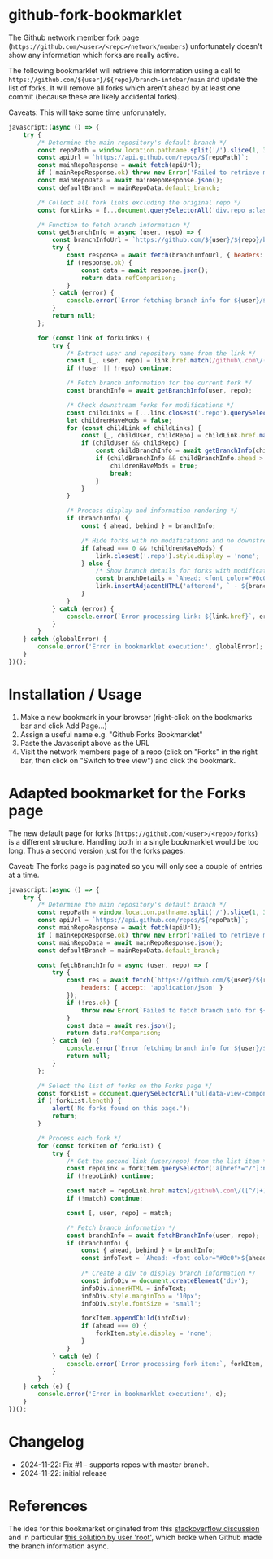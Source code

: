 # github-fork-bookmarklet

The Github network member fork page (`https://github.com/<user>/<repo>/network/members`) unfortunately doesn't show any information which forks are really active.

The following bookmarklet will retrieve this information using a call to `https://github.com/${user}/${repo}/branch-infobar/main` and update the list of forks. It will remove all forks which aren't ahead by at least one commit (because these are likely accidental forks).

Caveats: This will take some time unforunately.

```js
javascript:(async () => {
    try {
        /* Determine the main repository's default branch */
        const repoPath = window.location.pathname.split('/').slice(1, 3).join('/');
        const apiUrl = `https://api.github.com/repos/${repoPath}`;
        const mainRepoResponse = await fetch(apiUrl);
        if (!mainRepoResponse.ok) throw new Error('Failed to retrieve main repository information.');
        const mainRepoData = await mainRepoResponse.json();
        const defaultBranch = mainRepoData.default_branch;

        /* Collect all fork links excluding the original repo */
        const forkLinks = [...document.querySelectorAll('div.repo a:last-of-type')].slice(1);

        /* Function to fetch branch information */
        const getBranchInfo = async (user, repo) => {
            const branchInfoUrl = `https://github.com/${user}/${repo}/branch-infobar/${defaultBranch}`;
            try {
                const response = await fetch(branchInfoUrl, { headers: { accept: 'application/json' } });
                if (response.ok) {
                    const data = await response.json();
                    return data.refComparison;
                }
            } catch (error) {
                console.error(`Error fetching branch info for ${user}/${repo}:`, error);
            }
            return null;
        };

        for (const link of forkLinks) {
            try {
                /* Extract user and repository name from the link */
                const [_, user, repo] = link.href.match(/github\.com\/([^/]+)\/([^/]+)/) || [];
                if (!user || !repo) continue;

                /* Fetch branch information for the current fork */
                const branchInfo = await getBranchInfo(user, repo);

                /* Check downstream forks for modifications */
                const childLinks = [...link.closest('.repo').querySelectorAll('.network-tree + a')];
                let childrenHaveMods = false;
                for (const childLink of childLinks) {
                    const [_, childUser, childRepo] = childLink.href.match(/github\.com\/([^/]+)\/([^/]+)/) || [];
                    if (childUser && childRepo) {
                        const childBranchInfo = await getBranchInfo(childUser, childRepo);
                        if (childBranchInfo && childBranchInfo.ahead > 0) {
                            childrenHaveMods = true;
                            break;
                        }
                    }
                }

                /* Process display and information rendering */
                if (branchInfo) {
                    const { ahead, behind } = branchInfo;

                    /* Hide forks with no modifications and no downstream modifications */
                    if (ahead === 0 && !childrenHaveMods) {
                        link.closest('.repo').style.display = 'none';
                    } else {
                        /* Show branch details for forks with modifications */
                        const branchDetails = `Ahead: <font color="#0c0">${ahead}</font>, Behind: <font color="red">${behind}</font>`;
                        link.insertAdjacentHTML('afterend', ` - ${branchDetails}`);
                    }
                }
            } catch (error) {
                console.error(`Error processing link: ${link.href}`, error);
            }
        }
    } catch (globalError) {
        console.error('Error in bookmarklet execution:', globalError);
    }
})();
```

# Installation / Usage

1. Make a new bookmark in your browser (right-click on the bookmarks bar and click Add Page...)
2. Assign a useful name e.g. "Github Forks Bookmarklet"
3. Paste the Javascript above as the URL
4. Visit the network members page of a repo  (click on "Forks" in the right bar, then click on "Switch to tree view") and click the bookmark.

# Adapted bookmarket for the Forks page

The new default page for forks (`https://github.com/<user>/<repo>/forks`) is a different structure. Handling both in a single bookmarklet would be too long. Thus a second version just for the forks pages:

Caveat: The forks page is paginated so you will only see a couple of entries at a time.

```js
javascript:(async () => {
    try {
        /* Determine the main repository's default branch */
        const repoPath = window.location.pathname.split('/').slice(1, 3).join('/');
        const apiUrl = `https://api.github.com/repos/${repoPath}`;
        const mainRepoResponse = await fetch(apiUrl);
        if (!mainRepoResponse.ok) throw new Error('Failed to retrieve main repository information.');
        const mainRepoData = await mainRepoResponse.json();
        const defaultBranch = mainRepoData.default_branch;

        const fetchBranchInfo = async (user, repo) => {
            try {
                const res = await fetch(`https://github.com/${user}/${repo}/branch-infobar/${defaultBranch}`, {
                    headers: { accept: 'application/json' }
                });
                if (!res.ok) {
                    throw new Error(`Failed to fetch branch info for ${user}/${repo}`);
                }
                const data = await res.json();
                return data.refComparison;
            } catch (e) {
                console.error(`Error fetching branch info for ${user}/${repo}:`, e);
                return null;
            }
        };

        /* Select the list of forks on the Forks page */
        const forkList = document.querySelectorAll('ul[data-view-component="true"] > li');
        if (!forkList.length) {
            alert('No forks found on this page.');
            return;
        }

        /* Process each fork */
        for (const forkItem of forkList) {
            try {
                /* Get the second link (user/repo) from the list item */
                const repoLink = forkItem.querySelector('a[href*="/"]:nth-of-type(2)');
                if (!repoLink) continue;

                const match = repoLink.href.match(/github\.com\/([^/]+)\/([^/]+)/);
                if (!match) continue;

                const [, user, repo] = match;

                /* Fetch branch information */
                const branchInfo = await fetchBranchInfo(user, repo);
                if (branchInfo) {
                    const { ahead, behind } = branchInfo;
                    const infoText = `Ahead: <font color="#0c0">${ahead}</font>, Behind: <font color="red">${behind}</font>`;
                    
                    /* Create a div to display branch information */
                    const infoDiv = document.createElement('div');
                    infoDiv.innerHTML = infoText;
                    infoDiv.style.marginTop = '10px';
                    infoDiv.style.fontSize = 'small';

                    forkItem.appendChild(infoDiv);
                    if (ahead === 0) {
                        forkItem.style.display = 'none';
                    }
                }
            } catch (e) {
                console.error(`Error processing fork item:`, forkItem, e);
            }
        }
    } catch (e) {
        console.error('Error in bookmarklet execution:', e);
    }
})();
```

# Changelog

- 2024-11-22: Fix #1 - supports repos with master branch.
- 2024-11-22: initial release

# References

The idea for this bookmarket originated from this [stackoverflow discussion](https://stackoverflow.com/questions/54868988/how-to-determine-which-forks-on-github-are-ahead) and in particular [this solution by user 'root'](https://stackoverflow.com/a/68335748/278842), which broke when Github made the branch information async.
